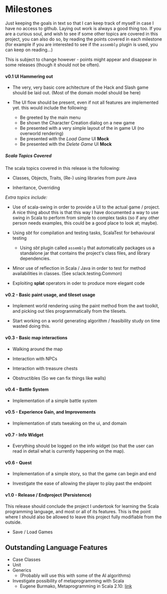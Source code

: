 # Milestones

Just keeping the goals in text so that I can keep track of myself in case I
have no access to github. Laying out work is always a good thing too. If you
are a curious soul, and wish to see if some other topics are covered in this
project, you can also do so, by reading the points covered in each milestone
(for example if you are interested to see if the `assembly` plugin is used, you
can keep on reading...)

This is subject to change however - points might appear and disappear in some
releases (though it should not be often).

#### v0.1 UI Hammering out

* The very, very basic core achitecture of the Hack and Slash game should be 
  laid out. (Most of the domain model should be here)

* The UI flow should be present, even if not all features are implemented yet.
  this would include the following: 

  * Be greeted by the main menu
  * Be shown the Character Creation dialog on a new game
  * Be presented with a very simple layout of the in game UI (no overworld
    rendering)
  * Be presented with the _Load Game_ UI __Mock__ 
  * Be presented with the _Delete Game_ UI __Mock__
 
##### Scala Topics Covered

The scala topics covered in this release is the following:

* Classes, Objects, Traits, (Re-) using libraries from pure Java

* Inheritance, Overriding

_Extra topics include:_

* Use of scala-swing in order to provide a UI to the actual game / project. A
  nice thing about this is that this way I have documented a way to use swing
  in Scala to perform from simple to complex tasks (so if any other person
  needs examples, this could be a good place to look at; maybe).

* Using _sbt_ for compilation and testing tasks, ScalaTest for behavioural
  testing

  * Using _sbt_ plugin called `assembly` that automatically packages us a 
    standalone jar that contains the project's class files, and library 
    dependencies.

* Minor use of reflection in Scala / Java in order to test for method
  availabilities in classes. (See sclack.testing.Common)

* Exploiting __splat__ operators in oder to produce more elegant code

#### v0.2 - Basic paint usage, and tileset usage

* Implement world rendering using the paint method from the awt toolkit, and 
  picking out tiles programmatically from the tilesets.

* Start working on a world generating algorithm / feasibility study on time 
  wasted doing this.

#### v0.3 - Basic map interactions

* Walking around the map 

* Interaction with NPCs

* Interaction with treasure chests

* Obstructibles (So we can fix things like walls)

#### v0.4 - Battle System

* Implementation of a simple battle system

#### v0.5 - Experience Gain, and Improvements

* Implementation of stats tweaking on the ui, and domain

#### v0.7 - Info Widget

* Everything should be logged on the info widget (so that the user can read in
  detail what is currently happening on the map).

#### v0.6 - Quest

* Implementation of a simple story, so that the game can begin and end

* Investigate the ease of allowing the player to play past the endpoint

#### v1.0 - Release / Endproject (Persistence)

This release should conclude the project I undertook for learning the Scala
programming language, and most or all of its features. This is the point where
I should also be allowed to leave this project fully modifiable from the
outside.

* Save / Load Games

## Outstanding Language Features

* Case Classes
* Unit
* Generics 
  * (Probably will use this with some of the AI algorithms)
* Investigate possibility of metaprogramming with Scala
  * Eugene Burmako, Metaprogramming in Scala 2.10: [link](http://scalamacros.org/talks/2012-04-28-MetaprogrammingInScala210.pdf)

